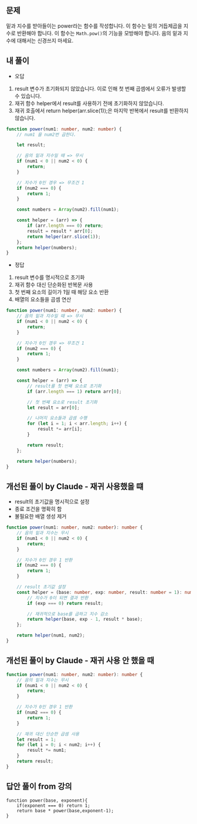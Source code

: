## 문제

밑과 지수를 받아들이는 power라는 함수를 작성합니다. 이 함수는 밑의 거듭제곱을 지수로 반환해야 합니다. 이 함수는 `Math.pow()`의 기능을 모방해야 합니다. 음의 밑과 지수에 대해서는 신경쓰지 마세요.

## 내 풀이

- 오답

1. result 변수가 초기화되지 않았습니다. 이로 인해 첫 번째 곱셈에서 오류가 발생할 수 있습니다.
2. 재귀 함수 helper에서 result를 사용하기 전에 초기화하지 않았습니다.
3. 재귀 호출에서 return helper(arr.slice(1));은 마지막 반복에서 result를 반환하지 않습니다.

```typescript
function power(num1: number, num2: number) {
	// num1 을 num2번 곱한다.

	let result;

	// 음의 밑과 지수일 때 => 무시
	if (num1 < 0 || num2 < 0) {
		return;
	}

	// 지수가 0인 경우 => 무조건 1
	if (num2 === 0) {
		return 1;
	}

	const numbers = Array(num2).fill(num1);

	const helper = (arr) => {
		if (arr.length === 0) return;
		result = result * arr[0];
		return helper(arr.slice(1));
	};
	return helper(numbers);
}
```

- 정답

1. result 변수를 명시적으로 초기화
2. 재귀 함수 대신 단순화된 반복문 사용
3. 첫 번째 요소의 길이가 1일 때 해당 요소 반환
4. 배열의 요소들을 곱셈 연산

```typescript
function power(num1: number, num2: number) {
	// 음의 밑과 지수일 때 => 무시
	if (num1 < 0 || num2 < 0) {
		return;
	}

	// 지수가 0인 경우 => 무조건 1
	if (num2 === 0) {
		return 1;
	}

	const numbers = Array(num2).fill(num1);

	const helper = (arr) => {
		// result를 첫 번째 요소로 초기화
		if (arr.length === 1) return arr[0];

		// 첫 번째 요소로 result 초기화
		let result = arr[0];

		// 나머지 요소들과 곱셈 수행
		for (let i = 1; i < arr.length; i++) {
			result *= arr[i];
		}

		return result;
	};

	return helper(numbers);
}
```

## 개선된 풀이 by Claude - 재귀 사용했을 떄

- result의 초기값을 명시적으로 설정
- 종료 조건을 명확히 함
- 불필요한 배열 생성 제거

```typescript
function power(num1: number, num2: number): number {
	// 음의 밑과 지수는 무시
	if (num1 < 0 || num2 < 0) {
		return;
	}

	// 지수가 0인 경우 1 반환
	if (num2 === 0) {
		return 1;
	}

	// result 초기값 설정
	const helper = (base: number, exp: number, result: number = 1): number => {
		// 지수가 0이 되면 결과 반환
		if (exp === 0) return result;

		// 재귀적으로 base를 곱하고 지수 감소
		return helper(base, exp - 1, result * base);
	};

	return helper(num1, num2);
}
```

## 개선된 풀이 by Claude - 재귀 사용 안 했을 때

```typescript
function power(num1: number, num2: number): number {
	// 음의 밑과 지수는 무시
	if (num1 < 0 || num2 < 0) {
		return;
	}

	// 지수가 0인 경우 1 반환
	if (num2 === 0) {
		return 1;
	}

	// 재귀 대신 단순한 곱셈 사용
	let result = 1;
	for (let i = 0; i < num2; i++) {
		result *= num1;
	}
	return result;
}
```

## 답안 풀이 from 강의

```
function power(base, exponent){
    if(exponent === 0) return 1;
    return base * power(base,exponent-1);
}
```
